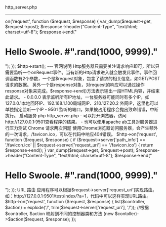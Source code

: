 http_server.php

---

<?php

$http = new swoole_http_server("0.0.0.0", 9501);

$http->on('request', function ($request, $response) {
    var_dump($request->get, $request->post);
    $response->header("Content-Type", "text/html; charset=utf-8");
    $response->end("<h1>Hello Swoole. #".rand(1000, 9999)."</h1>");
});

$http->start();

---















官网说明





Http服务器只需要关注请求响应即可，所以只需要监听一个onRequest事件。当有新的Http请求进入就会触发此事件。事件回调函数有2个参数，一个是$request对象，包含了请求的相关信息，如GET/POST请求的数据。

另外一个是response对象，对request的响应可以通过操作response对象来完成。$response->end()方法表示输出一段HTML内容，并结束此请求。

- 0.0.0.0 表示监听所有IP地址，一台服务器可能同时有多个IP，如127.0.0.1本地回环IP、192.168.1.100局域网IP、210.127.20.2 外网IP，这里也可以单独指定监听一个IP

- 9501 监听的端口，如果被占用程序会抛出致命错误，中断执行。

启动服务

php http_server.php


- 可以打开浏览器，访问http://127.0.0.1:9501查看程序的结果。

- 也可以使用apache ab工具对服务器进行压力测试

Chrome 请求两次问题

使用Chrome浏览器访问服务器，会产生额外的一次请求，/favicon.ico，可以在代码中响应404错误。

$http->on('request', function ($request, $response) {
    if ($request->server['path_info'] == '/favicon.ico' || $request->server['request_uri'] == '/favicon.ico') {
        return $response->end();
    }
    var_dump($request->get, $request->post);
    $response->header("Content-Type", "text/html; charset=utf-8");
    $response->end("<h1>Hello Swoole. #".rand(1000, 9999)."</h1>");
});


URL 路由

应用程序可以根据$request->server['request_uri']实现路由。如：http://127.0.0.1:9501/test/index/?a=1，代码中可以这样实现URL路由。

$http->on('request', function ($request, $response) {
    list($controller, $action) = explode('/', trim($request->server['request_uri'], '/'));
    //根据 $controller, $action 映射到不同的控制器类和方法
    (new $contoller)->$action($request, $response);
});


